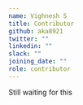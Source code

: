 ```yaml
---
name: Vighnesh S
title: Contributor
github: aka8921
twitter: ""
linkedin: ""
slack: ""
joining_date: ""
role: contributor
---
```


Still waiting for this
